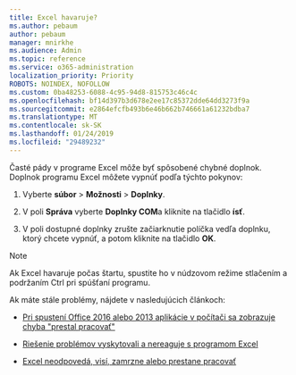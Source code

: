 ```yaml
---
title: Excel havaruje?
ms.author: pebaum
author: pebaum
manager: mnirkhe
ms.audience: Admin
ms.topic: reference
ms.service: o365-administration
localization_priority: Priority
ROBOTS: NOINDEX, NOFOLLOW
ms.custom: 0ba48253-6088-4c95-94d8-815753c46c4c
ms.openlocfilehash: bf14d397b3d678e2ee17c85372dde64dd3273f9a
ms.sourcegitcommit: e2864efcfb493b6e46b662b746661a61232bdba7
ms.translationtype: MT
ms.contentlocale: sk-SK
ms.lasthandoff: 01/24/2019
ms.locfileid: "29489232"
---
```

Časté pády v programe Excel môže byť spôsobené chybné doplnok. Doplnok programu Excel môžete vypnúť podľa týchto pokynov:
  
1. Vyberte **súbor** \> **Možnosti** \> **Doplnky**.
    
2. V poli **Správa** vyberte **Doplnky COM**a kliknite na tlačidlo **ísť**.
    
3. V poli dostupné doplnky zrušte začiarknutie políčka vedľa doplnku, ktorý chcete vypnúť, a potom kliknite na tlačidlo **OK**.
    
> [!NOTE]
> Ak Excel havaruje počas štartu, spustite ho v núdzovom režime stlačením a podržaním Ctrl pri spúšťaní programu. 
  
Ak máte stále problémy, nájdete v nasledujúcich článkoch:
  
- [Pri spustení Office 2016 alebo 2013 aplikácie v počítači sa zobrazuje chyba "prestal pracovať"](https://support.office.com/article/52bd7985-4e99-4a35-84c8-2d9b8301a2fa.aspx)
    
- [Riešenie problémov vyskytovali a nereaguje s programom Excel](https://support.microsoft.com/en-us/help/2758592/how-to-troubleshoot-crashing-and-not-responding-issues-with-excel)
    
- [Excel neodpovedá, visí, zamrzne alebo prestane pracovať](https://support.office.com/article/37e7d3c9-9e84-40bf-a805-4ca6853a1ff4.aspx)
    
